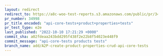 ```yaml
---
layout: redirect
redirect_to: https://a8c-woo-test-reports.s3.amazonaws.com/public/pr/34998/e2e/index.html
pr_number: 34998
pr_title_encoded: "api-core-tests+product+properties+tests"
pr_test_type: e2e
last_published: "2022-10-10 17:21:29 +0000"
commit_sha: a02fdeaa243bdd295f438f2e22b8f54023e448f9
commit_message: "api-core-tests products tests"
branch_name: add/A2P-create-product-properties-crud-api-core-tests
---
```

